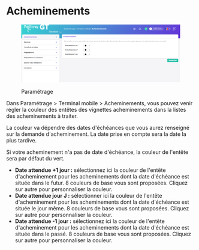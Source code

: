 # Acheminements

<figure><img src="../../.gitbook/assets/image (136).png" alt=""><figcaption><p>Paramétrage</p></figcaption></figure>

Dans Paramétrage > Terminal mobile > Acheminements, vous pouvez venir régler la couleur des entêtes des vignettes acheminements dans la listes des acheminements à traiter.

La couleur va dépendre des dates d'échéances que vous aurez renseigné sur la demande d'acheminement. La date prise en compte sera la date la plus tardive.

Si votre acheminement n'a pas de date d'échéance, la couleur de l'entête sera par défaut du vert.

* **Date attendue +1 jour :** sélectionnez ici la couleur de l'entête d'acheminement pour les acheminements dont la date d'échéance est située dans le futur. 8 couleurs de base vous sont proposées. Cliquez sur autre pour personnaliser la couleur.
* **Date attendue jour J :** sélectionner ici la couleur de l'entête d'acheminement pour les acheminements dont la date d'échéance est située le jour même. 8 couleurs de base vous sont proposées. Cliquez sur autre pour personnaliser la couleur.
* **Date attendue -1 jour :** sélectionnez ici la couleur de l'entête d'acheminement pour les acheminements dont la date d'échéance est située dans le passé. 8 couleurs de base vous sont proposées. Cliquez sur autre pour personnaliser la couleur.
